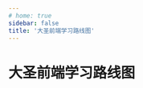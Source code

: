 ```yaml
---
# home: true
sidebar: false
title: '大圣前端学习路线图'
---
```

# 大圣前端学习路线图
<!-- ['❌','✅','🔥','⭐'] -->

<roadmap :height="5000" :data="[
  { title:'大圣前端路线图',x:400,y:20 ,download:true},
  { title:'✅HTML+CSS', y:130,link:'/fe/css',
    left:[
      ['HTML基础'],
      ['环境基本安装',[
        ['Vscode编辑器'],
        ['Chrome浏览器'],
      ]]
    ],right:[
      ['🔥CSS常见布局'],
      ['🔥CSS基础',[
        ['选择器'],
        ['盒模型'],
        ['布局'],
        ['过渡和动画'],
      ]],
    ]
  } ,
  { title:'Javascript', link:'/fe/javascript',
    y:140,
    left:[
      ['✅语法入门',[
        ['ES6语法'],
        ['Dom'],
        ['🔥红宝书'],
        ['高频面试题'],
      ]],
    ],
    right:[
      ['JS设计模式'],
      ['🔥JS语法进阶',[
        ['作用域  闭包'],
        ['this   原型链'],
        ['Promise'],
        ['函数和递归'],
        ['面向对象'],
      ]]
    ]
  } ,
  { title:'🔥实战开发', link:'/fe/project',
   y:220,x:-162,
    left:[
      ['开发环境配置'],
      ['登录注册'],
      ['增删改查'],
      ['前后端交互'],
      ['Git代码管理'],
      ['调试代码'],
      ['✅和产品吵架'],
      ['(p)npm包管理'],
    ]
  },
  { title:'🔥面试', link:'/fe/interview',
    y:10,x:325,
    right:[
      ['如何写简历'],
      ['如何描述项目'],
      ['🔥如何谈钱'],
      ['高频面试题'],
      ['如何选择Offer'],
      ['如何离职'],
    ]
  } ,
  { title:'✅折腾自己的服务器',x:-162,y:170,link:'server',
    left:[
      ['购买云机器'],
      ['购买域名'],
      ['nginx配置'],
      ['百度统计'],
    ],
    right:[
      ['Vuepress'],
      ['Vitepress'],
      ['Dumi'],
      ['Gastby'],
    ]
  } ,
  { title:'进阶之路',y:100,
  } ,
  { title:'🔥Vue3',y:100,link:'/fe/vue',
    left:[
      ['入门',[-50],[
        ['清单应用'],
        ['模板语法'],
        ['组件基础'],
        ['表单'],
        ['Composition'],
        ['<script setup>'],
      ]],
      ['项目实战',[140],[
        ['Vuex Pinia'],
        ['vue-router'],
        ['单元测试'],
        ['JSX'],
        ['性能优化'],
        ['use工具库'],
        ['权限路由'],
        ['开发规范'],
        ['SSR框架Nuxt'],
      ]],
    ],
    right:[
      ['组件化设计',[-50],[
        ['组件库推荐'],
        ['组件三要素'],
        ['基础组件'],
        ['表单组件'],
        ['弹窗组件'],
        ['表格组件'],
        ['组件文档'],
      ]],
      ['源码',[140],[
        ['Vue3新特性'],
        ['响应式原理'],
        ['虚拟Dom'],
        ['Runtime'],
        ['Compiler优化'],
        ['Vue-router源码'],
        ['Vite源码'],
      ]],
    ]
  } ,
  {title:'🔥框架设计理念',link:'fe/framework',
  y:280,
    left:[
      ['编译Compiler'],
      ['运行时Runtime'],
      ['template JSX'],
      ['响应式'],
    ],
    right:[
      ['Angular'],
      ['Svelte'],
      ['Solidjs'],
    ]
  },
  { title:'🔥React',y:190,link:'/fe/react',
    left:[
      ['入门',[-50],[
        ['cra脚手架'],
        ['清单应用'],
        ['JSX'],
        ['Hooks'],
        ['表单'],
        ['Ant Design'],
      ]],
      ['项目实战',[120],[
        ['redux dva'],
        ['react-router'],
        ['单元测试'],
        ['性能优化'],
        ['权限路由'],
        ['use工具库'],
        ['全栈框架Next.js'],
      ]],
    ],
    right:[
      ['组件化设计',[-50],[
        ['组件三要素'],
        ['基础组件'],
        ['表单组件'],
        ['弹窗组件'],
        ['表格组件'],
        ['组件文档'],
      ]],
      ['源码',[120],[
        ['虚拟Dom'],
        ['Fiber'],
        ['Hooks'],
        ['Render'],
        ['Reconciler'],
        ['Concurrent'],
        ['React Router'],
      ]],
    ]
  } ,
  { title:'Typescript',y:260, link:'/fe/typescript',
    left:[
      ['基础类型'],
      ['Interface'],
      ['复合类型'],
      ['泛型<T>'],
    ],
    right:[
      ['接口类型'],
      ['Vue+TS'],
      ['React+TS'],
    ],
  } ,
  { title:'Node.js', y:180,link:'/fe/node',
    left:[
      ['Node入门'],
      ['Web开发',[
        ['Koa'],
        ['Eggjs'],
        ['Nest.js'],
      ]],
      ['文件流'],
      ['爬虫'],
    ],
    right:[
      ['数据库',[
        ['Mysql'],
        ['Mongodb'],
      ]],
      ['部署'],
      ['脚手架'],
      ['微前端'],
    ],
  } ,
  { title:'工程化', link:'/fe/fis',y:180,
    left:[
      ['初始化脚手架'],
      ['开发调试'],
      ['构建'],
      ['测试',[
        ['Jest单元测试'],
        ['E2E测试'],
      ]],
    ],
    right:[
      ['监控',[
        ['错误监控'],
        ['性能监控'],
      ]],
      ['发布'],
      ['安全',[
        ['XSS'],
        ['CSRF'],
      ]],
    ]
  } ,
  { title:'软技能', link:'/fe/soft',
    left:[
      ['技术管理'],
      ['影响力'],
      ['沟通',[
        ['绩效沟通']
      ]],
    ],
    right:[
      ['职业规划',[
        ['技术管理'],
        ['技术管理'],
        ['技术管理'],
        ['技术管理'],
      ]],
      ['运营'],
      ['产品能力'],
    ]
  },
  { title:'⭐小程序', link:'/fe/miniapp',
    left:[
      ['小程序入门'],
      ['模板语法'],
      ['跨端框架',[
        ['Taro'],
        ['Uni-app'],
      ]],
      ['小程序进阶'],
    ],
    right:[
      ['云开发',[
        ['云函数'],['云数据库'],['云存储'],
      ]],
      ['支付'],
      ['小程序原理'],
    ]
  } ,
  { title:'测试', link:'/fe/test',y:120,
    left:[
      ['单元测试',[
        ['Jest'],
      ]],
    ],
    right:[
      ['E2E测试',[
        ['cypress']
      ]],
    ]
  } ,
  { title:'性能优化', link:'/fe/perf',y:100,
    left:[
      ['性能指标',[
        ['LCP'],
        ['TTI'],
        ['FP'],
      ]],
      ['lighthouse'],
      ['performance'],
    ],
    right:[
      ['优化策略',[
        ['缓存'],
        ['代码执行效率'],
      ]],
      ['性能监控'],
    ]
  } ,
  { title:'🔥计算机网络', link:'/it/internet',y:120,
    left:[
      ['互联网如何工作'],
      ['什么是HTTP'],
    ],
    right:[
      ['什么是TCP'],
      ['DNS'],
    ]
  } ,
  { title:'🔥算法和数据结构', link:'/it/algorithm',y:200,
    left:[
      ['排序'],
      ['搜索'],
      ['二分'],
      ['递归'],
      ['回溯'],
      ['贪心算法'],
      ['动态规划'],
    ],
    right:[
      ['数组'],
      ['链表'],
      ['树'],
      ['堆栈'],
      ['图'],
      ['Vue中的算法'],
      ['React中的算法'],
    ]
  } ,
  { title:'项目实战', link:'/fe/arch',
    y:250,
    left:[
      [
        'CSS架构设计',[
          ['sass'],
          ['bem'],
          ['动态主题'],
        ],
      ],
      ['框架封装'],
      ['前后端规范'],
      ['项目规范设计',[
        ['eslint'],
        ['git规范'],
        ['开发流程规范'],
      ]],
    ],
    right:[
      ['技术选型'],
      ['项目亮点'],
    ]
  } ,
  { title:'浏览器原理', link:'/fe/browser'} ,
  { title:'⭐App开发', link:'/fe/app',
    left:[
      ['React Native'],
      ['❌Weex'],
    ],
    right:[
      ['Flutter'],
    ],
  } ,
  { title:'⭐热门技术', link:'/fe/hot',
    left:[
      ['Electron'],
      ['Rust'],
      ['Go'],
      ['IDE'],
      ['Web'],
    ],
    right:[
      ['可视化',[
        ['Echarts','Antv']
      ]],
      ['Rust'],
      ['Go',[
        ['esbuild']
      ]],
      ['Web Assembly'],
    ],
  } ,
  {title:'终身成长'},
]"/>
<!-- https://mo.fish/ -->
<!-- https://duomoyu.com/ -->